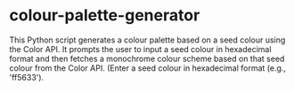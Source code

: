 # colour-palette-generator
This Python script generates a colour palette based on a seed colour using the Color API. It prompts the user to input a seed colour in hexadecimal format and then fetches a monochrome colour scheme based on that seed colour from the Color API.
(Enter a seed colour in hexadecimal format (e.g., 'ff5633').

